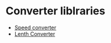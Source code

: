 # Converter liblraries

- [Speed converter](https://github.com/Dmytro-Hryshyn/Universal_Libraries_Csharp/blob/master/Converter/SpeedConverter.cs)
- [Lenth Converter](https://github.com/Dmytro-Hryshyn/Universal_Libraries_Csharp/blob/master/Converter/LenthConverter.cs)

